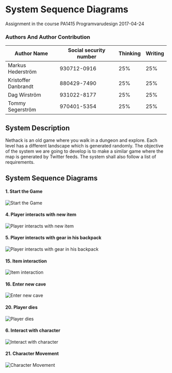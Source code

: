 # System Sequence Diagrams

Assignment in the course PA1415 Programvarudesign
2017-04-24  

### Authors And Author Contribution

| Author Name	          | Social security number	| Thinking	 | Writing	|
| -------------         |------------------------	| ---------- |--------- |
|Markus Hederström      | 930712-0916 		        |   25% 	   |	     25%|
|Kristoffer Danbrandt   | 880429-7490      		    |   25% 	   |		   25%|
|Dag Wirström           | 931022-8177      		    |   25% 	   |		   25%|
|Tommy Segerström       | 970401-5354      		    |   25% 	   |		   25%|


## System Description
Nethack is an old game where you walk in a dungeon and explore. Each level has a different landscape which is generated randomly. The objective of the system we are going to develop is to make a similar game where the map is generated by Twitter feeds. The system shall also follow a list of requirements.

## System Sequence Diagrams

#### 1. Start the Game

![Start the Game](img/system_sequence_diagram/1_start_the_game.png "Start the Game")

#### 4. Player interacts with new item

![Player interacts with new item](img/system_sequence_diagram/4_player_interacts_with_new_item.png "Player interacts with new item")

#### 5. Player interacts with gear in his backpack

![Player interacts with gear in his backpack](img/system_sequence_diagram/5_player_interact_item_backpack.png "Player interacts with gear in his backpack")

#### 15. Item interaction

![Item interaction](img/system_sequence_diagram/15_item_interaction.png "Item interaction")

#### 16. Enter new cave

![Enter new cave](img/system_sequence_diagram/16_enter_new_cave.png "Enter new cave")

#### 20. Player dies

![Player dies](img/system_sequence_diagram/20_player_dies.png "Player dies")

#### 6. Interact with character

![Interact with character](img/system_sequence_diagram/6_interact_with_character.png "Interact with character")

#### 21. Character Movement

![Character Movement](img/system_sequence_diagram/21__character_movement.png "Character Movement")
